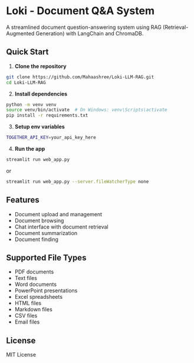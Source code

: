 # Loki - Document Q&A System

A streamlined document question-answering system using RAG (Retrieval-Augmented Generation) with LangChain and ChromaDB.

## Quick Start

1. **Clone the repository**
```bash
git clone https://github.com/Mahaashree/Loki-LLM-RAG.git
cd Loki-LLM-RAG
```

2. **Install dependencies**
```bash
python -m venv venv
source venv/bin/activate  # On Windows: venv\Scripts\activate
pip install -r requirements.txt
```

3. **Setup env variables**
```bash
TOGETHER_API_KEY=your_api_key_here
```

4. **Run the app**
```bash
streamlit run web_app.py
```
or
```bash
streamlit run web_app.py --server.fileWatcherType none
```

## Features

- Document upload and management
- Document browsing
- Chat interface with document retrieval
- Document summarization
- Document finding

## Supported File Types

- PDF documents
- Text files
- Word documents
- PowerPoint presentations
- Excel spreadsheets
- HTML files
- Markdown files
- CSV files
- Email files

## License

MIT License
